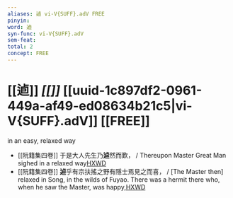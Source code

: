 ```yaml
---
aliases: 逌 vi-V{SUFF}.adV FREE
pinyin: 
word: 逌
syn-func: vi-V{SUFF}.adV
sem-feat: 
total: 2
concept: FREE 
---
```

# [[逌]] *[[]]*  [[uuid-1c897df2-0961-449a-af49-ed08634b21c5|vi-V{SUFF}.adV]] [[FREE]]
in an easy, relaxed way
 - [[阮籍集四卷]] 于是大人先生乃**逌**然而歎， / Thereupon Master Great Man sighed in a relaxed way[HXWD](https://hxwd.org/textview.html?location=CH2b1558_CHANT_004-19a.2)
 - [[阮籍集四卷]] **逌**乎有宗扶搖之野有隱士焉見之而喜， / [The Master then] relaxed in Song, in the wilds of Fuyao. There was a hermit there who, when he saw the Master, was happy,[HXWD](https://hxwd.org/textview.html?location=CH2b1558_CHANT_004-22a.20)